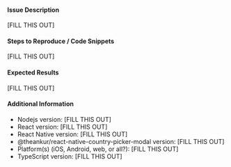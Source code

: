 #### Issue Description

[FILL THIS OUT]

#### Steps to Reproduce / Code Snippets

[FILL THIS OUT]

#### Expected Results

[FILL THIS OUT]

#### Additional Information

* Nodejs version: [FILL THIS OUT]
* React version: [FILL THIS OUT]
* React Native version: [FILL THIS OUT]
* @theankur/react-native-country-picker-modal version: [FILL THIS OUT]
* Platform(s) (iOS, Android, web, or all?): [FILL THIS OUT]
* TypeScript version: [FILL THIS OUT]
